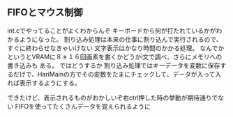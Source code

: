 ## FIFOとマウス制御
int.cでやってることがよくわからんぞ
キーボードから何が打たれているかがわかるようになった。
割り込み処理は本来の仕事に割り込んで実行されるので、すぐに終わらせなきゃいけない
文字表示はかなり時間のかかる処理。
なんでかというとVRAMに８＊１６回画素を書くかどうかi文で調べ、さらにメモリへの書き込みも
ある。
ではどうするか
割り込み処理ではキーデータを変数に保存するだけで、HariMainの方でその変数をたまにチェックして、データが入って入れば表示するようにする。

できたけど、表示されるものがおかしいぞ右ctrl押した時の挙動が期待通りでない
FIFOを使ってたくさんデータを覚えられるように


